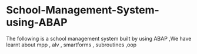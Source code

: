 # School-Management-System-using-ABAP
The following is a school management system built by using ABAP ,We have learnt about mpp , alv , smartforms , subroutines ,oop
